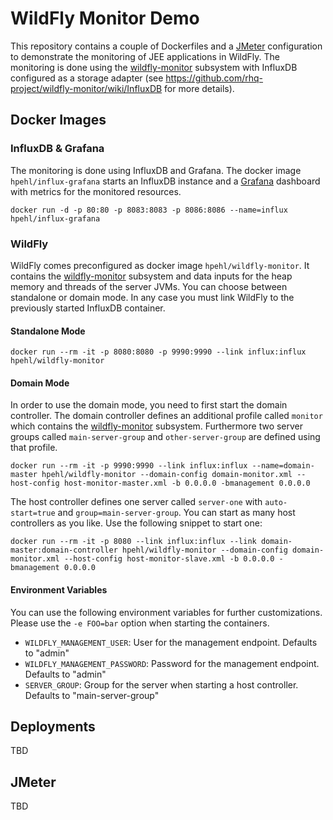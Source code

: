 # WildFly Monitor Demo

This repository contains a couple of Dockerfiles and a [JMeter](http://jmeter.apache.org/) configuration to demonstrate the monitoring of JEE applications in WildFly. The monitoring is done using the [wildfly-monitor](https://github.com/rhq-project/wildfly-monitor) subsystem with InfluxDB configured as a storage adapter (see https://github.com/rhq-project/wildfly-monitor/wiki/InfluxDB for more details).

## Docker Images

### InfluxDB & Grafana

The monitoring is done using InfluxDB and Grafana. The docker image `hpehl/influx-grafana` starts an InfluxDB instance and a [Grafana](http://grafana.org/) dashboard with metrics for the monitored resources. 

    docker run -d -p 80:80 -p 8083:8083 -p 8086:8086 --name=influx hpehl/influx-grafana

### WildFly

WildFly comes preconfigured as docker image `hpehl/wildfly-monitor`. It contains the [wildfly-monitor](https://github.com/rhq-project/wildfly-monitor) subsystem and data inputs for the heap memory and threads of the server JVMs. You can choose between standalone or domain mode. In any case you must link WildFly to the previously started InfluxDB container. 

#### Standalone Mode

	docker run --rm -it -p 8080:8080 -p 9990:9990 --link influx:influx hpehl/wildfly-monitor

#### Domain Mode

In order to use the domain mode, you need to first start the domain controller. The domain controller defines an additional profile called `monitor` which contains the [wildfly-monitor](https://github.com/rhq-project/wildfly-monitor) subsystem. Furthermore two server groups called `main-server-group` and `other-server-group` are defined using that profile.  

	docker run --rm -it -p 9990:9990 --link influx:influx --name=domain-master hpehl/wildfly-monitor --domain-config domain-monitor.xml --host-config host-monitor-master.xml -b 0.0.0.0 -bmanagement 0.0.0.0

The host controller defines one server called `server-one` with `auto-start=true` and `group=main-server-group`. You can start as many host controllers as you like. Use the following snippet to start one:

	docker run --rm -it -p 8080 --link influx:influx --link domain-master:domain-controller hpehl/wildfly-monitor --domain-config domain-monitor.xml --host-config host-monitor-slave.xml -b 0.0.0.0 -bmanagement 0.0.0.0

#### Environment Variables

You can use the following environment variables for further customizations. Please use the `-e FOO=bar` option when starting the containers.

- `WILDFLY_MANAGEMENT_USER`: User for the management endpoint. Defaults to "admin"
- `WILDFLY_MANAGEMENT_PASSWORD`: Password for the management endpoint. Defaults to "admin"
- `SERVER_GROUP`: Group for the server when starting a host controller. Defaults to "main-server-group"

## Deployments

TBD

## JMeter

TBD

